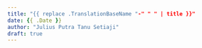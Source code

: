 ```yaml
---
title: "{{ replace .TranslationBaseName "-" " " | title }}"
date: {{ .Date }}
author: "Julius Putra Tanu Setiaji"
draft: true
---
```

